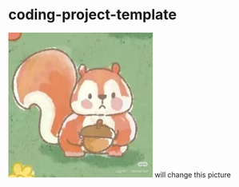 # coding-project-template


![squirrel](server/frontend/static/person.JPG)
will change this picture
